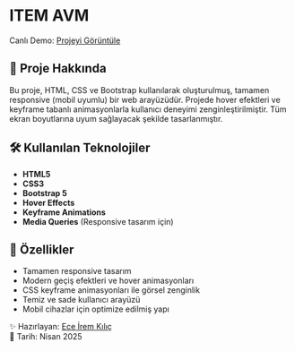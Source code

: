 # ITEM AVM

Canlı Demo: [Projeyi Görüntüle](https://eik-item-avm.vercel.app/)

## 📌 Proje Hakkında

Bu proje, HTML, CSS ve Bootstrap kullanılarak oluşturulmuş, tamamen responsive (mobil uyumlu) bir web arayüzüdür. Projede hover efektleri ve keyframe tabanlı animasyonlarla kullanıcı deneyimi zenginleştirilmiştir. Tüm ekran boyutlarına uyum sağlayacak şekilde tasarlanmıştır.

## 🛠️ Kullanılan Teknolojiler

- **HTML5**
- **CSS3**
- **Bootstrap 5**
- **Hover Effects**
- **Keyframe Animations**
- **Media Queries** (Responsive tasarım için)

## 🎯 Özellikler

- Tamamen responsive tasarım
- Modern geçiş efektleri ve hover animasyonları
- CSS keyframe animasyonları ile görsel zenginlik
- Temiz ve sade kullanıcı arayüzü
- Mobil cihazlar için optimize edilmiş yapı

✨ Hazırlayan: [Ece İrem Kılıç](https://github.com/eceiremklc)  
📅 Tarih: Nisan 2025
